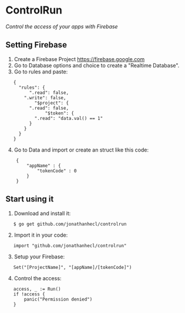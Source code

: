 # ControlRun
_Control the access of your apps with Firebase_

## Setting Firebase
 1. Create a Firebase Project  https://firebase.google.com
 2. Go to Database options and choice to create a "Realtime Database".
 3. Go to rules and paste:
 ```
    {
      "rules": {
    	  ".read": false,
        ".write": false,
    		"$project": {
          ".read": false,
    			"$token": {
            ".read": "data.val() == 1"
          }
        }
      }
    }
```
 4. Go to Data and import or create an struct like this code:
```
    {
    	"appName" : {
    		"tokenCode" : 0
    	}
    }
```
## Start using it
 1.  Download and install it:
 ```
    $ go get github.com/jonathanhecl/controlrun
 ``` 
 2.  Import it in your code:
 ```
    import "github.com/jonathanhecl/controlrun"
 ``` 
 3. Setup your Firebase:
 ```
    Set("[ProjectName]", "[appName]/[tokenCode]")
 ``` 
 4. Control the access:
 ```
    access, _ := Run()
    if !access {
    	panic("Permission denied")
    }
 ```
